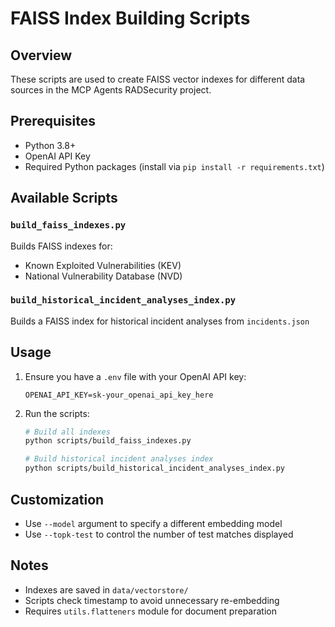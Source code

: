 # FAISS Index Building Scripts

## Overview
These scripts are used to create FAISS vector indexes for different data sources in the MCP Agents RADSecurity project.

## Prerequisites
- Python 3.8+
- OpenAI API Key
- Required Python packages (install via `pip install -r requirements.txt`)

## Available Scripts

### `build_faiss_indexes.py`
Builds FAISS indexes for:
- Known Exploited Vulnerabilities (KEV)
- National Vulnerability Database (NVD)

### `build_historical_incident_analyses_index.py`
Builds a FAISS index for historical incident analyses from `incidents.json`

## Usage

1. Ensure you have a `.env` file with your OpenAI API key:
   ```
   OPENAI_API_KEY=sk-your_openai_api_key_here
   ```

2. Run the scripts:
   ```bash
   # Build all indexes
   python scripts/build_faiss_indexes.py

   # Build historical incident analyses index
   python scripts/build_historical_incident_analyses_index.py
   ```

## Customization
- Use `--model` argument to specify a different embedding model
- Use `--topk-test` to control the number of test matches displayed

## Notes
- Indexes are saved in `data/vectorstore/`
- Scripts check timestamp to avoid unnecessary re-embedding
- Requires `utils.flatteners` module for document preparation 